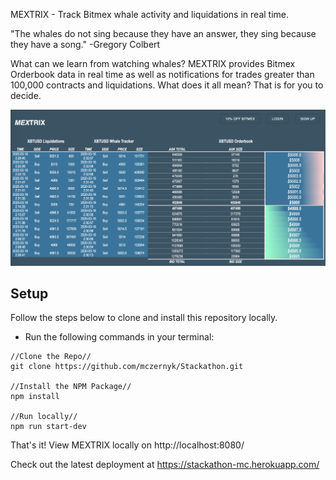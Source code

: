 MEXTRIX - Track Bitmex whale activity and liquidations in real time.

"The whales do not sing because they have an answer, they sing because they have a song."
-Gregory Colbert

What can we learn from watching whales? MEXTRIX provides Bitmex Orderbook data in real time as well as notifications for trades greater than 100,000 contracts and liquidations. What does it all mean? That is for you to decide.

<img src="./public/Screen Shot 2020-03-16 at 2.32.07 AM.png">

## Setup

Follow the steps below to clone and install this repository locally.

* Run the following commands in your terminal:

```
//Clone the Repo//
git clone https://github.com/mczernyk/Stackathon.git

//Install the NPM Package//
npm install

//Run locally//
npm run start-dev
```

That's it! View MEXTRIX locally on http://localhost:8080/

Check out the latest deployment at
https://stackathon-mc.herokuapp.com/
